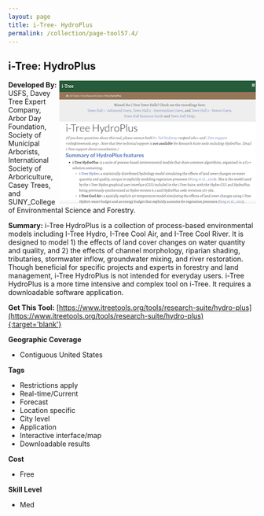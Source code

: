 ```yaml
---
layout: page
title: i-Tree- HydroPlus
permalink: /collection/page-tool57.4/
---
```

## i-Tree: HydroPlus

<img src="/images/scaled_250_400/TOOLID_57.4_ScreenCapture-1.png" style="max-height:250px;max-width:400;" align="right"/>

**Developed By:** USFS, Davey Tree Expert Company, Arbor Day Foundation, Society of Municipal Arborists, International Society of Arboriculture, Casey Trees, and SUNY_College of Environmental Science and Forestry.

**Summary:** i-Tree HydroPlus is a collection of process-based environmental models including I-Tree Hydro, I-Tree Cool Air, and I-Tree Cool River. It is designed to model 1) the effects of land cover changes on water quantity and quality, and 2) the effects of channel morphology, riparian shading, tributaries, stormwater inflow, groundwater mixing, and river restoration. Though beneficial for specific projects and experts in forestry and land management, i-Tree HydroPlus is not intended for everyday users. i-Tree HydroPlus is a more time intensive and complex tool on i-Tree. It requires a downloadable software application.

**Get This Tool:** [https://www.itreetools.org/tools/research-suite/hydro-plus](https://www.itreetools.org/tools/research-suite/hydro-plus){:target='blank'}

**Geographic Coverage**

* Contiguous United States

**Tags**

*  Restrictions apply
*  Real-time/Current
*  Forecast
*  Location specific
*  City level
*  Application
*  Interactive interface/map
*  Downloadable results

**Cost**

* Free

**Skill Level**

* Med
